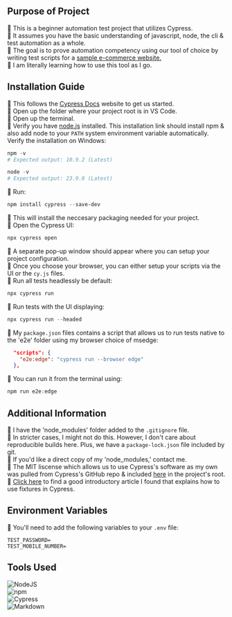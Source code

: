 ## Purpose of Project
🔸 This is a beginner automation test project that utilizes Cypress.<br>
🔸 It assumes you have the basic understanding of javascript, node, the cli & test automation as a whole.<br>
🔸 The goal is to prove automation competency using our tool of choice by writing test scripts for a [sample e-commerce website.](https://automationexercise.com/)<br>
🔸 I am literally learning how to use this tool as I go.

## Installation Guide
🔸 This follows the [Cypress Docs](https://docs.cypress.io/) website to get us started.<br>
🔸 Open up the folder where your project root is in VS Code.<br>
🔸 Open up the terminal.<br>
🔸 Verify you have [node.js](https://nodejs.org/en/download/) installed. This installation link should install npm & also add node to your `PATH` system environment variable automatically. Verify the installation on Windows:
```ps1
npm -v
# Expected output: 10.9.2 (Latest)

node -v
# Expected output: 23.9.0 (Latest)
```

🔸 Run:
```ps1
npm install cypress --save-dev
```
🔸 This will install the neccesary packaging needed for your project.<br>
🔸 Open the Cypress UI:
```ps1
npx cypress open
```
🔸 A separate pop-up window should appear where you can setup your project configuration.<br>
🔸 Once you choose your browser, you can either setup your scripts via the UI or the `cy.js` files.<br>
🔸 Run all tests headlessly be default:
```ps1
npx cypress run
```
🔸 Run tests with the UI displaying:
```ps1
npx cypress run --headed
```
🔸 My `package.json` files contains a script that allows us to run tests native to the 'e2e' folder using my browser choice of msedge:
```json
  "scripts": {
    "e2e:edge": "cypress run --browser edge"
  },
```
🔸 You can run it from the terminal using:
```ps1
npm run e2e:edge
```
## Additional Information
🔸 I have the 'node_modules' folder added to the `.gitignore` file.<br> 
🔸 In stricter cases, I might not do this. However, I don't care about reproducible builds here. Plus, we have a `package-lock.json` file included by git.<br>
🔸 If you'd like a direct copy of my 'node_modules,' contact me.<br>
🔸 The MIT liscense which allows us to use Cypress's software as my own was pulled from Cypress's GitHub repo & included [here](./LICENSE.txt) in the project's root.<br>
🔸 [Click here](https://medium.com/@shalininagaraj1990/what-are-fixtures-in-cypress-5fd1ed0298b8) to find a good introductory article I found that explains how to use fixtures in Cypress.

## Environment Variables
🔸 You'll need to add the following variables to your `.env` file:
```.env
TEST_PASSWORD=
TEST_MOBILE_NUMBER=
```

## Tools Used
![NodeJS](https://img.shields.io/badge/node.js-6DA55F?style=for-the-badge&logo=node.js&logoColor=white)<br>
![npm](https://img.shields.io/badge/npm-%23CB3837.svg?style=for-the-badge&logo=npm&logoColor=white)<br>
![Cypress](https://img.shields.io/badge/Cypress-%2317202C.svg?style=for-the-badge&logo=cypress&logoColor=white)<br>
![Markdown](https://img.shields.io/badge/markdown-%23000000.svg?style=for-the-badge&logo=markdown&logoColor=white) 
